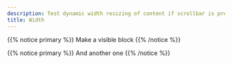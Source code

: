 ```yaml
---
description: Test dynamic width resizing of content if scrollbar is present
title: Width
---
```


{{% notice primary %}}
Make a visible block
{{% /notice %}}

{{% notice primary %}}
And another one
{{% /notice %}}
